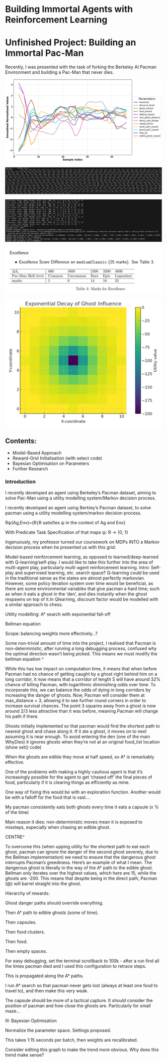 # Building Immortal Agents with Reinforcement Learning

# Unfinished Project: Building an Immortal Pac-Man

Recently, I was presented with the task of forking the Berkeley AI Pacman Environment and building a Pac-Man that never dies. 

![Opening Image with selection of the included graphs (model-reward-hierarchy, etc.)](images/Smoothed_Normalised_BO.jpg)

![Loss-Win Rate](images/BO_Loss_Win.jpg)

![Bayesian Optimization Running](images/BO_running.jpg)

![Excellence Score Difference Table](images/Excellence.jpg)

![Exponential Decay of Ghost Influence](images/Ghost_Influence.jpg)

## Contents:

- Model-Based Approach
- Reward-Grid Initialisation (with select code)
- Bayesian Optimisation on Parameters
- Further Research

### Introduction

I recently developed an agent using Berkeley’s Pacman dataset, aiming to solve Pac-Man using a utility modelling system/Markov decision process.


I recently developed an agent using Berkley’s Pacman dataset, to solve pacman using a utility modelling system/markov decision process.

Rψ​(Ag,Env)={R∣R satisfies ψ in the context of Ag and Env}

With Predicate Task Specification of that maps ψ: R → {0, 1}

Ingenuously, my professor turned our coursework on MDPs INTO a Markov decision process when he presented us with this grid:



Model-based reinforcement learning, as opposed to learned/deep-learned with Q-learning/self-play. I would like to take this further into the area of multi-agent play, particularly multi-agent reinforcement learning. Intro: Self-play and supervised learning, etc. search space? Q-learning could be used in the traditional sense as the states are almost perfectly markovian. However, some policy iteration system over time would be beneficial, as there are some environmental variables that give pacman a hard time; such as when it eats a ghost in the ‘den’, and dies instantly when the ghost respawns on top of it.In Qlearning, discount factor would be modelled with a similar approach to chess.

Utility modelling: A* search with exponential fall-off

Bellman equation

Scope: balancing weights more effectively…?

Some non-trivial amount of time into the project, I realised that Pacman is non-deterministic, after running a long debugging process, confused why the optimal direction wasn’t being picked. This means we must modify the bellman equation ^

While this has low impact on computation time, it means that when before Pacman had no chance of getting caught by a ghost right behind him on a long corridor, it now means that a corridor of length 5 will have around 32% chance of killing Pacman, with logarithmic diminishing odds over time. To incorporate this, we can balance the odds of dying in long corridors by increasing the danger of ghosts. Now, Pacman will consider them at max_distance = 3, allowing it to see further round corners in order to increase survival chances. The point 3 squares away from a ghost is now around 2/3 less attractive than it was before, meaning Pacman will change his path if there.

Ghosts initially implemented so that pacman would find the shortest path to nearest ghost and chase along it. If it ate a ghost, it moves on to next assuming it is near enough. To avoid entering the den (one of the main WhyDies) it ignores ghosts when they’re not at an original food_list location (show set() code)

When the ghosts are edible they move at half speed, so A* is remarkably effective.

One of the problems with making a highly cautious agent is that it’s increasingly possible for the agent to get ‘chased off’ the final pieces of food, particularly if it is clearing things as efficiently as mine. 

One way of fixing this would be with an exploration function. Another would be with a falloff for the food that is vast....

My pacman consistently eats both ghosts every time it eats a capsule (x % of the time)

Main reason it dies: non-deterministic moves mean it is exposed to missteps, especially when chasing an edible ghost.



CENTRE^

To overcome this (when upping utility for the shortest path to eat each ghost, pacman can ignore the danger of the second ghost severely, due to the Bellman implementation) we need to ensure that the dangerous ghost interrupts Pacman’s greediness. Here’s an example of what I mean. The dangerous ghost is literally in the way of the A* path to the edible ghost. Bellman only iterates over the highest values, which here are 15, while the ghosts are -200. This means that despite being in the direct path, Pacman (@) will barrel straight into the ghost.

Hierarchy of rewards: 

Ghost danger paths should override everything.

Then A* path to edible ghosts (some of time).

Then capsules.

Then food clusters.

Then food.

Then empty spaces.

For easy debugging, set the terminal scrollback to 100k - after a run find all the times pacman died and I used this configuration to retrace steps.



This is propagated along the A* paths.

I run A* search so that pacman never gets lost (always at least one food to travel to), and then make this very weak.

The capsule should be more of a tactical capture. It should consider the position of pacman and how close the ghosts are. Particularly for small maze...









III: Bayesian Optimisation



Normalize the parameter space. Settings proposed.

This takes 1:15 seconds per batch, then weights are recalibrated.



Consider editing this graph to make the trend more obvious. Why does this trend make sense?

